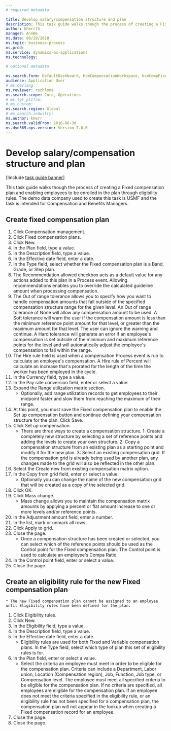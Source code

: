 ```yaml
--- 
# required metadata 
 
title: Develop salary/compensation structure and plan
description: This task guide walks though the process of creating a Fixed compensation plan and enabling employees to be enrolled in the plan through eligibility rules. 
author: kherr75
manager: AnnBe 
ms.date: 08/29/2018
ms.topic: business-process 
ms.prod:  
ms.service: dynamics-ax-applications 
ms.technology:  
 
# optional metadata 
 
ms.search.form: DefaultDashboard, HcmCompensationWorkspace, HcmCompFixedPlansPart, HRMCompFixedPlanTable, HRMCompCreateGridDialog, HRCCompGridView, HRMCompEligibility,  HRCCompGrid   
audience: Application User 
# ms.devlang:  
ms.reviewer: rschloma
ms.search.scope: Core, Operations 
# ms.tgt_pltfrm:  
# ms.custom:  
ms.search.region: Global
# ms.search.industry: 
ms.author: kherr
ms.search.validFrom: 2016-06-30 
ms.dyn365.ops.version: Version 7.0.0 
---
```

# Develop salary/compensation structure and plan

[!include [task guide banner](../../includes/task-guide-banner.md)]

This task guide walks though the process of creating a Fixed compensation plan and enabling employees to be enrolled in the plan through eligibility rules. The demo data company used to create this task is USMF and the task is intended for Compensation and Benefits Managers.


## Create fixed compensation plan
1. Click Compensation management.
2. Click Fixed compensation plans.
3. Click New.
4. In the Plan field, type a value.
5. In the Description field, type a value.
6. In the Effective date field, enter a date.
7. In the Type field, select whether the Fixed compensation plan is a Band, Grade, or Step plan.
8. The Recommendation allowed checkbox acts as a default value for any actions added to this plan in a Process event.  Allowing recommendations enables you to override the calculated guideline amount when processing compensation.
9. The Out of range tolerance allows you to specify how you want to handle compensation amounts that fall outside of the specified compensation structure range for the given level.  An Out of range tolerance of None will allow any compensation amount to be used.  A Soft tolerance will warn the user if the compensation amount is less than the minimum reference point amount for that level, or greater than the maximum amount for that level. The user can ignore the warning and continue.  A Hard tolerance will generate an error if an employee's compensation is set outside of the minimum and maximum reference points for the level and will automatically adjust the employee's compensation to fall within the range.
10. The Hire rule field is used when a compensation Process event is run to calculate an employee's compensation.  A Hire rule of Percent will calculate an increase that's prorated for the length of the time the worker has been employed in the cycle.
11. In the Currency field, type a value.
12. In the Pay rate conversion field, enter or select a value.
13. Expand the Range utilization matrix section.
    * Optionally, add range utilization records to get employees to their midpoint faster and slow them from reaching the maximum of their range.  
14. At this point, you must save the Fixed compensation plan to enable the Set up compensation button and continue defining your compensation structure for the plan.  Click Save.
15. Click Set up compensation.
    * There are three ways to create a compensation structure. 1: Create a completely new structure by selecting a set of reference points and adding the levels to create your own structure. 2: Copy a compensation structure from an existing plan as a starting point and modify it for the new plan. 3: Select an existing compensation grid. If the compensation grid is already being used by another plan, any changes made to the grid will also be reflected in the other plan.  
16. Select the Create new from existing compensation matrix option.
17. In the Copy from grid field, enter or select a value.
    * Optionally you can change the name of the new compensation grid that will be created as a copy of the selected grid.  
18. Click OK.
19. Click Mass change.
    * Mass change allows you to maintain the compensation matrix amounts by applying a percent or flat amount increase to one or more levels and/or reference points.  
20. In the Adjustment amount field, enter a number.
21. In the list, mark or unmark all rows.
22. Click Apply to grid.
23. Close the page.
    * Once a compensation structure has been created or selected, you can select which of the reference points should be used as the Control point for the Fixed compensation plan.  The Control point is used to calculate an employee's Compa Ratio.  
24. In the Control point field, enter or select a value.
25. Close the page.

## Create an eligibility rule for the new Fixed compensation plan
    * The new Fixed compensation plan cannot be assigned to an employee until Eligibility rules have been defined for the plan.  
1. Click Eligibility rules.
2. Click New.
3. In the Eligibility field, type a value.
4. In the Description field, type a value.
5. In the Effective date field, enter a date.
    * Eligibility rules are used for both Fixed and Variable compensation plans.  In the Type field, select which type of plan this set of eligibility rules is for.  
6. In the Plan field, enter or select a value.
    * Select the criteria an employee must meet in order to be eligible for the compensation plan. Criteria can include a Department, Labor union, Location (Compensation region), Job, Function, Job type, or Compensation level. The employee must meet all specified criteria to be eligible for the compensation plan. If no criteria are specified, all employees are eligible for the compensation plan. If an employee does not meet the criteria specified in the eligibility rule, or an eligibility rule has not been specified for a compensation plan, the compensation plan will not appear in the lookup when creating a Fixed compensation record for an employee.  
7. Close the page.
8. Close the page.

